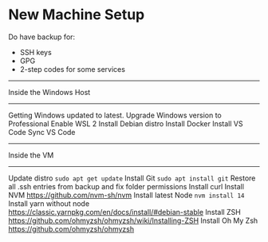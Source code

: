 # New Machine Setup

Do have backup for:
- SSH keys
- GPG
- 2-step codes for some services
________
 Inside the Windows Host
________
 Getting Windows updated to latest.
 Upgrade Windows version to Professional
 Enable WSL 2
 Install Debian distro
 Install Docker
 Install VS Code
 Sync VS Code
________
 Inside the VM
________
Update distro `sudo apt get update`
Install Git `sudo apt install git`
Restore all .ssh entries from backup and fix folder permissions
Install curl 
Install NVM https://github.com/nvm-sh/nvm
Install latest Node `nvm install 14`
Install yarn without node https://classic.yarnpkg.com/en/docs/install/#debian-stable
Install ZSH https://github.com/ohmyzsh/ohmyzsh/wiki/Installing-ZSH
Install Oh My Zsh https://github.com/ohmyzsh/ohmyzsh
